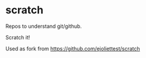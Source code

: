 # scratch

Repos to understand git/github.

Scratch it!

Used as fork from https://github.com/ejoliettest/scratch

